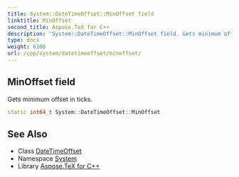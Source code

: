 ```yaml
---
title: System::DateTimeOffset::MinOffset field
linktitle: MinOffset
second_title: Aspose.TeX for C++
description: 'System::DateTimeOffset::MinOffset field. Gets minimum offset in ticks in C++.'
type: docs
weight: 6100
url: /cpp/system/datetimeoffset/minoffset/
---
```

## MinOffset field


Gets minimum offset in ticks.

```cpp
static int64_t System::DateTimeOffset::MinOffset
```

## See Also

* Class [DateTimeOffset](../)
* Namespace [System](../../)
* Library [Aspose.TeX for C++](../../../)
